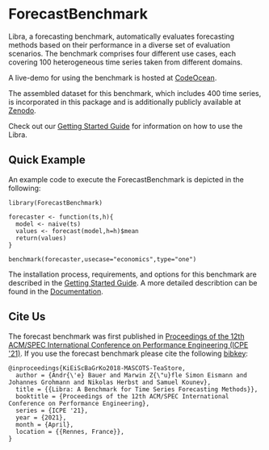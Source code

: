 # ForecastBenchmark

Libra, a forecasting benchmark, automatically evaluates forecasting methods based on their performance in a diverse set of evaluation scenarios. The benchmark comprises four different use cases, each covering 100 heterogeneous time series taken from different domains. 

A live-demo for using the benchmark is hosted at [CodeOcean](https://doi.org/10.24433/CO.3240518.v1). 

The assembled dataset for this benchmark, which includes 400 time series, is incorporated in this package and is additionally publicly available at [Zenodo](http://doi.org/10.5281/zenodo.4399959).

Check out our [Getting Started Guide](GET_STARTED.md) for information on how to use the Libra.

## Quick Example
An example code to execute the ForecastBenchmark is depicted in the following:
```
library(ForecastBenchmark)

forecaster <- function(ts,h){
  model <- naive(ts)
  values <- forecast(model,h=h)$mean
  return(values)
}

benchmark(forecaster,usecase="economics",type="one")
```

The installation process, requirements, and options for this benchmark are described in the [Getting Started Guide](GET_STARTED.md). A more detailed describtion can be found in the [Documentation](documentation/DOCUMENTATION.md).

## Cite Us

The forecast benchmark was first published in [Proceedings of the 12th ACM/SPEC International Conference on Performance Engineering (ICPE '21)](https://dl.acm.org/doi/abs/10.1145/3427921.3450241). If you use the forecast benchmark please cite the following [bibkey](CITE.md):

	@inproceedings{KiEiScBaGrKo2018-MASCOTS-TeaStore,
      author = {Andr{\'e} Bauer and Marwin Z{\"u}fle Simon Eismann and Johannes Grohmann and Nikolas Herbst and Samuel Kounev},
      title = {{Libra: A Benchmark for Time Series Forecasting Methods}},
      booktitle = {Proceedings of the 12th ACM/SPEC International Conference on Performance Engineering},
      series = {ICPE '21},
      year = {2021},
      month = {April},
      location = {{Rennes, France}},
    }





